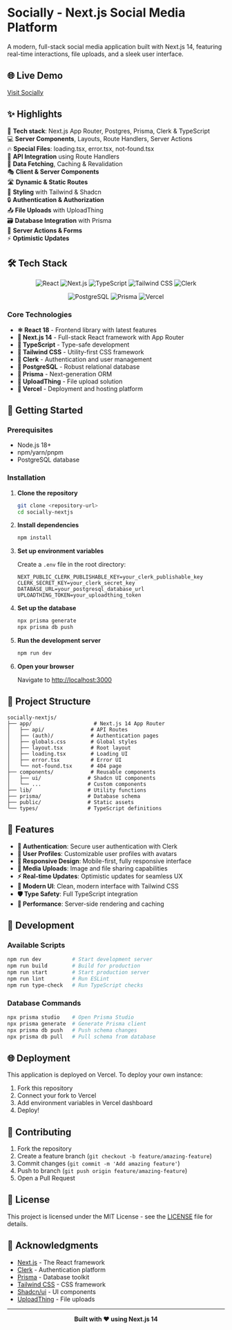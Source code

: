 # Socially - Next.js Social Media Platform

A modern, full-stack social media application built with Next.js 14, featuring real-time interactions, file uploads, and a sleek user interface.

## 🌐 Live Demo

<a href="https://socially-next-js-chi.vercel.app/" target="_blank" rel="noopener noreferrer">Visit Socially</a>

## ✨ Highlights

🚀 **Tech stack**: Next.js App Router, Postgres, Prisma, Clerk & TypeScript  
💻 **Server Components**, Layouts, Route Handlers, Server Actions  
🔥 **Special Files**: loading.tsx, error.tsx, not-found.tsx  
📡 **API Integration** using Route Handlers  
🔄 **Data Fetching**, Caching & Revalidation  
🎭 **Client & Server Components**  
🛣️ **Dynamic & Static Routes**  
🎨 **Styling** with Tailwind & Shadcn  
🔒 **Authentication & Authorization**  
📤 **File Uploads** with UploadThing  
🗃️ **Database Integration** with Prisma  
🚀 **Server Actions & Forms**  
⚡ **Optimistic Updates**  

## 🛠️ Tech Stack

<div align="center">

![React](https://img.shields.io/badge/React-20232A?style=for-the-badge&logo=react&logoColor=61DAFB)
![Next.js](https://img.shields.io/badge/Next.js-000000?style=for-the-badge&logo=next.js&logoColor=white)
![TypeScript](https://img.shields.io/badge/TypeScript-007ACC?style=for-the-badge&logo=typescript&logoColor=white)
![Tailwind CSS](https://img.shields.io/badge/Tailwind_CSS-38B2AC?style=for-the-badge&logo=tailwind-css&logoColor=white)
![Clerk](https://img.shields.io/badge/Clerk-6C47FF?style=for-the-badge&logo=clerk&logoColor=white)

![PostgreSQL](https://img.shields.io/badge/PostgreSQL-316192?style=for-the-badge&logo=postgresql&logoColor=white)
![Prisma](https://img.shields.io/badge/Prisma-3982CE?style=for-the-badge&logo=Prisma&logoColor=white)
![Vercel](https://img.shields.io/badge/Vercel-000000?style=for-the-badge&logo=vercel&logoColor=white)

</div>

### Core Technologies

- **⚛️ React 18** - Frontend library with latest features
- **🔷 Next.js 14** - Full-stack React framework with App Router
- **📘 TypeScript** - Type-safe development
- **🎨 Tailwind CSS** - Utility-first CSS framework
- **🔐 Clerk** - Authentication and user management
- **🐘 PostgreSQL** - Robust relational database
- **🔺 Prisma** - Next-generation ORM
- **📁 UploadThing** - File upload solution
- **🚀 Vercel** - Deployment and hosting platform

## 🚀 Getting Started

### Prerequisites

- Node.js 18+ 
- npm/yarn/pnpm
- PostgreSQL database

### Installation

1. **Clone the repository**
   ```bash
   git clone <repository-url>
   cd socially-nextjs
   ```

2. **Install dependencies**
   ```bash
   npm install
   ```

3. **Set up environment variables**
   
   Create a `.env` file in the root directory:
   ```env
   NEXT_PUBLIC_CLERK_PUBLISHABLE_KEY=your_clerk_publishable_key
   CLERK_SECRET_KEY=your_clerk_secret_key
   DATABASE_URL=your_postgresql_database_url
   UPLOADTHING_TOKEN=your_uploadthing_token
   ```

4. **Set up the database**
   ```bash
   npx prisma generate
   npx prisma db push
   ```

5. **Run the development server**
   ```bash
   npm run dev
   ```

6. **Open your browser**
   
   Navigate to [http://localhost:3000](http://localhost:3000)

## 📁 Project Structure

```
socially-nextjs/
├── app/                    # Next.js 14 App Router
│   ├── api/               # API Routes
│   ├── (auth)/            # Authentication pages
│   ├── globals.css        # Global styles
│   ├── layout.tsx         # Root layout
│   ├── loading.tsx        # Loading UI
│   ├── error.tsx          # Error UI
│   └── not-found.tsx      # 404 page
├── components/            # Reusable components
│   ├── ui/               # Shadcn UI components
│   └── ...               # Custom components
├── lib/                  # Utility functions
├── prisma/               # Database schema
├── public/               # Static assets
└── types/                # TypeScript definitions
```

## 🎯 Features

- **🔐 Authentication**: Secure user authentication with Clerk
- **👤 User Profiles**: Customizable user profiles with avatars
- **📱 Responsive Design**: Mobile-first, fully responsive interface
- **📸 Media Uploads**: Image and file sharing capabilities
- **⚡ Real-time Updates**: Optimistic updates for seamless UX
- **🎨 Modern UI**: Clean, modern interface with Tailwind CSS
- **🛡️ Type Safety**: Full TypeScript integration
- **🚀 Performance**: Server-side rendering and caching

## 🧪 Development

### Available Scripts

```bash
npm run dev          # Start development server
npm run build        # Build for production
npm run start        # Start production server
npm run lint         # Run ESLint
npm run type-check   # Run TypeScript checks
```

### Database Commands

```bash
npx prisma studio    # Open Prisma Studio
npx prisma generate  # Generate Prisma client
npx prisma db push   # Push schema changes
npx prisma db pull   # Pull schema from database
```

## 🌐 Deployment

This application is deployed on Vercel. To deploy your own instance:

1. Fork this repository
2. Connect your fork to Vercel
3. Add environment variables in Vercel dashboard
4. Deploy!

## 🤝 Contributing

1. Fork the repository
2. Create a feature branch (`git checkout -b feature/amazing-feature`)
3. Commit changes (`git commit -m 'Add amazing feature'`)
4. Push to branch (`git push origin feature/amazing-feature`)
5. Open a Pull Request

## 📄 License

This project is licensed under the MIT License - see the [LICENSE](LICENSE) file for details.

## 🙏 Acknowledgments

- [Next.js](https://nextjs.org/) - The React framework
- [Clerk](https://clerk.com/) - Authentication platform
- [Prisma](https://prisma.io/) - Database toolkit
- [Tailwind CSS](https://tailwindcss.com/) - CSS framework
- [Shadcn/ui](https://ui.shadcn.com/) - UI components
- [UploadThing](https://uploadthing.com/) - File uploads

---

<div align="center">
  <strong>Built with ❤️ using Next.js 14</strong>
</div>
